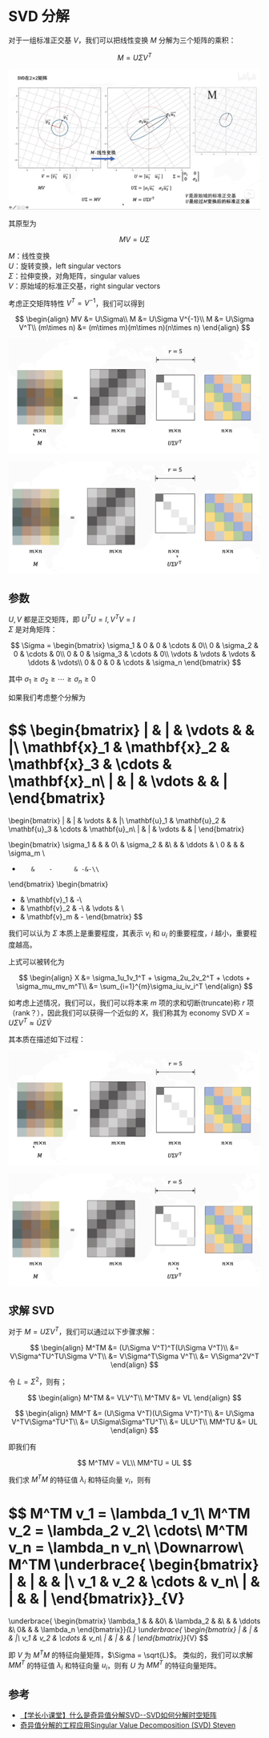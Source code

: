 # SVD 分解

对于一组标准正交基 $V$，我们可以把线性变换 $M$ 分解为三个矩阵的乘积：

$$
M = U \Sigma V^T
$$

![](SVD.png)

其原型为

$$
MV = U\Sigma
$$

$M$：线性变换  
$U$：旋转变换，left singular vectors  
$\Sigma$：拉伸变换，对角矩阵，singular values  
$V$：原始域的标准正交基，right singular vectors

考虑正交矩阵特性 $V^T = V^{-1}$，我们可以得到

$$
\begin{align}
MV &= U\Sigma\\
M &= U\Sigma V^{-1}\\
M &= U\Sigma V^T\\
(m\times n) &= (m\times m)(m\times n)(n\times n)
\end{align}
$$

![](SVD_ARG.png)

![](SVD_ARG_2.png)

## 参数

$U, V$ 都是正交矩阵，即 $U^TU = I, V^TV = I$  
$\Sigma$ 是对角矩阵：

$$
\Sigma = \begin{bmatrix}
\sigma_1 & 0 & 0 & \cdots & 0\\
0 & \sigma_2 & 0 & \cdots & 0\\
0 & 0 & \sigma_3 & \cdots & 0\\
\vdots & \vdots & \vdots & \ddots & \vdots\\
0 & 0 & 0 & \cdots & \sigma_n
\end{bmatrix}
$$

其中  $\sigma_1 \geq \sigma_2 \geq \cdots \geq \sigma_n \geq 0$

如果我们考虑整个分解为

$$
\begin{bmatrix}
| & | & \vdots & & |\\
\mathbf{x}_1 & \mathbf{x}_2 & \mathbf{x}_3 & \cdots & \mathbf{x}_n\\
| & | & \vdots & & |
\end{bmatrix}
=
\begin{bmatrix}
| & | & \vdots & & |\\
\mathbf{u}_1 & \mathbf{u}_2 & \mathbf{u}_3 & \cdots & \mathbf{u}_n\\
| & | & \vdots & & |
\end{bmatrix}

\begin{bmatrix}
\sigma_1 &           &  & 0\\
         & \sigma_2  & &\\
         &           & \ddots & \\
0        &           &  & \sigma_m \\
-        &    -      & -&-\\
\end{bmatrix}
\begin{bmatrix}
- & \mathbf{v}_1 & -\\
- & \mathbf{v}_2 & -\\
 & \vdots & \\
- & \mathbf{v}_m & -
\end{bmatrix}
$$

我们可以认为 $\Sigma$ 本质上是重要程度，其表示 $v_i$ 和 $u_i$ 的重要程度，$i$ 越小，重要程度越高。

上式可以被转化为


$$
\begin{align}
X &= \sigma_1u_1v_1^T + \sigma_2u_2v_2^T + \cdots + \sigma_mu_mv_m^T\\
&= \sum_{i=1}^{m}\sigma_iu_iv_i^T
\end{align}
$$


如考虑上述情况，我们可以，我们可以将本来 $m$ 项的求和切断(truncate)称 $r$ 项（rank？），因此我们可以获得一个近似的 $X$，我们称其为 economy SVD
$X = U\Sigma V^T  \approx \tilde{U}\tilde{\Sigma}\tilde{V}$

其本质在描述如下过程：

![](SVD_ARG.png)

![](SVD_ARG_2.png)

## 求解 SVD

对于 $M = U\Sigma V^T$，我们可以通过以下步骤求解：

$$
\begin{align}
M^TM &= (U\Sigma V^T)^T(U\Sigma V^T)\\
&= V\Sigma^TU^TU\Sigma V^T\\
&= V\Sigma^T\Sigma V^T\\
&= V\Sigma^2V^T
\end{align}
$$

令 $L=\Sigma^2$，则有；

$$
\begin{align}
M^TM &= VLV^T\\
M^TMV &= VL
\end{align}
$$


$$
\begin{align}
MM^T &= (U\Sigma V^T)(U\Sigma V^T)^T\\
&= U\Sigma V^TV\Sigma^TU^T\\
&= U\Sigma\Sigma^TU^T\\
&= ULU^T\\
MM^TU &= UL
\end{align}
$$

即我们有

$$
M^TMV = VL\\
MM^TU = UL
$$

我们求 $M^TM$ 的特征值 $\lambda_i$ 和特征向量 $v_i$，则有

$$
M^TM v_1 = \lambda_1 v_1\\
M^TM v_2 = \lambda_2 v_2\\
\cdots\\
M^TM v_n = \lambda_n v_n\\
\Downarrow\\
M^TM \underbrace{
\begin{bmatrix}
| & | &  & |\\
v_1 & v_2 & \cdots & v_n\\
| & | &  & |
\end{bmatrix}}_{V}
=
\underbrace{ 
\begin{bmatrix}
\lambda_1 & & &0\\
& \lambda_2 & &\\
& & \ddots &\\
0& & & \lambda_n
\end{bmatrix}}_{L}
\underbrace{
\begin{bmatrix}
| & | &  & |\\
v_1 & v_2 & \cdots & v_n\\
| & | &  & |
\end{bmatrix}}_{V}
$$

即 $V$ 为 $M^TM$ 的特征向量矩阵，$\Sigma = \sqrt{L}$。
类似的，我们可以求解 $MM^T$ 的特征值 $\lambda_i$ 和特征向量 $u_i$，则有 $U$ 为 $MM^T$ 的特征向量矩阵。
## 参考

- [【学长小课堂】什么是奇异值分解SVD--SVD如何分解时空矩阵](https://www.bilibili.com/video/BV16A411T7zX/)
- [奇异值分解的工程应用Singular Value Decomposition (SVD) Steven](https://www.bilibili.com/video/BV1Y44y1D7P8)